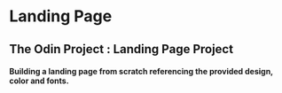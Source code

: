 # Landing Page

## The Odin Project : Landing Page Project

#### Building a landing page from scratch referencing the provided design, color and fonts.
